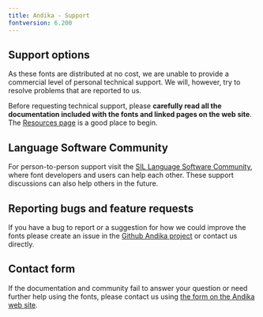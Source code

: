 ```yaml
---
title: Andika - Support
fontversion: 6.200
---
```


## Support options

As these fonts are distributed at no cost, we are unable to provide a commercial level of personal technical support. We will, however, try to resolve problems that are reported to us.

Before requesting technical support, please **carefully read all the documentation included with the fonts and linked pages on the web site**. The [Resources page](resources.md) is a good place to begin.

## Language Software Community

For person-to-person support visit the [SIL Language Software Community](https://community.software.sil.org/c/silfonts), where font developers and users can help each other. These support discussions can also help others in the future.

## Reporting bugs and feature requests

If you have a bug to report or a suggestion for how we could improve the fonts please create an issue in the [Github Andika project](https://github.com/silnrsi/font-andika/issues) or contact us directly.

## Contact form

If the documentation and community fail to answer your question or need further help using the fonts, please contact us using [the form on the Andika web site](https://software.sil.org/andika/about/contact/).

